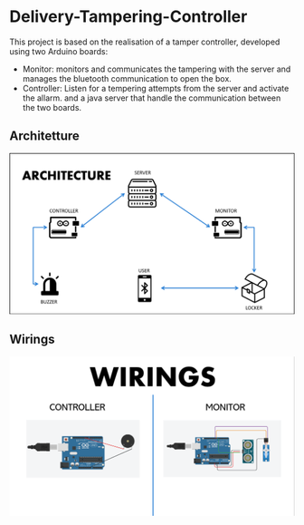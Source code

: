 # Delivery-Tampering-Controller

This project is based on the realisation of a tamper controller, developed using two Arduino boards:
- Monitor: monitors and communicates the tampering with the server and manages the bluetooth communication to open the box.
- Controller: Listen for a tempering attempts from the server and activate the allarm.
and a java server that handle the communication between the two boards.

## Architetture
![Architetture](/Cattura.PNG)
## Wirings
![Wirings](/1Cattura.PNG)
